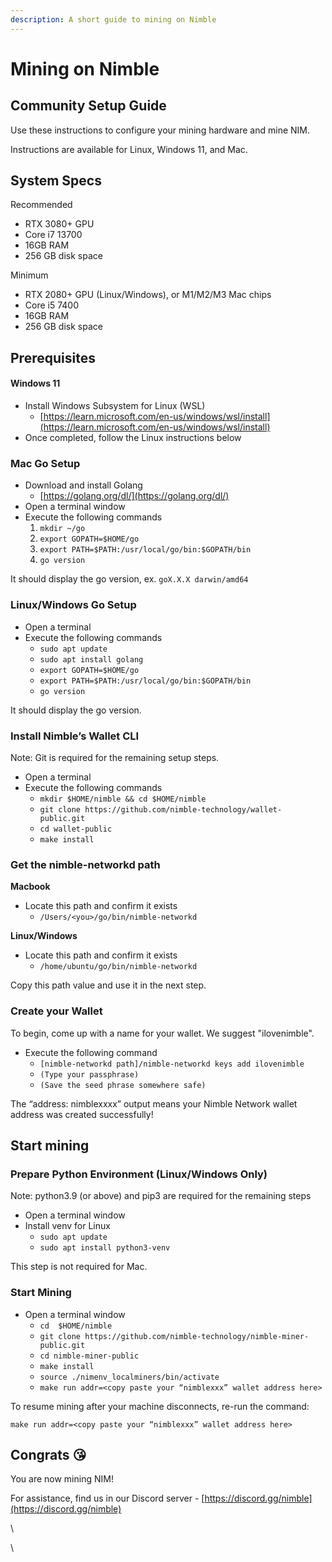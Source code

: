 ```yaml
---
description: A short guide to mining on Nimble
---
```


# Mining on Nimble

## Community Setup Guide

Use these instructions to configure your mining hardware and mine NIM.

Instructions are available for Linux, Windows 11, and Mac.

## System Specs

Recommended

* RTX 3080+ GPU
* Core i7 13700
* 16GB RAM
* 256 GB disk space

Minimum

* RTX 2080+ GPU (Linux/Windows), or M1/M2/M3 Mac chips
* Core i5 7400
* 16GB RAM
* 256 GB disk space

## Prerequisites

#### Windows 11

* Install Windows Subsystem for Linux (WSL)
  * [https://learn.microsoft.com/en-us/windows/wsl/install](https://learn.microsoft.com/en-us/windows/wsl/install)
* Once completed, follow the Linux instructions below

### Mac Go Setup

* Download and install Golang
  * [https://golang.org/dl/](https://golang.org/dl/)
* Open a terminal window
* Execute the following commands
  1. `mkdir ~/go`
  2. `export GOPATH=$HOME/go`
  3. `export PATH=$PATH:/usr/local/go/bin:$GOPATH/bin`
  4. `go version`

It should display the go version, ex. `goX.X.X darwin/amd64`

### Linux/Windows Go Setup

* Open a terminal
* Execute the following commands
  * `sudo apt update`
  * `sudo apt install golang`
  * `export GOPATH=$HOME/go`
  * `export PATH=$PATH:/usr/local/go/bin:$GOPATH/bin`
  * `go version`

It should display the go version.

### Install Nimble’s Wallet CLI

Note: Git is required for the remaining setup steps.

* Open a terminal
* Execute the following commands
  * `mkdir $HOME/nimble && cd $HOME/nimble`
  * `git clone https://github.com/nimble-technology/wallet-public.git`
  * `cd wallet-public`
  * `make install`

### Get the nimble-networkd path

**Macbook**

* Locate this path and confirm it exists
  * `/Users/<you>/go/bin/nimble-networkd`

**Linux/Windows**

* Locate this path and confirm it exists&#x20;
  * `/home/ubuntu/go/bin/nimble-networkd`

Copy this path value and use it in the next step.

### Create your Wallet

To begin, come up with a name for your wallet. We suggest "ilovenimble".

* Execute the following command
  * `[nimble-networkd path]/nimble-networkd keys add ilovenimble`
  * `(Type your passphrase)`
  * `(Save the seed phrase somewhere safe)`

The “address: nimblexxxx” output means your Nimble Network wallet address was created successfully!

## Start mining

### Prepare Python Environment (Linux/Windows Only)

Note: python3.9 (or above) and pip3 are required for the remaining steps

* Open a terminal window
* Install venv for Linux
  * `sudo apt update`
  * `sudo apt install python3-venv`

This step is not required for Mac.

### Start Mining&#x20;

* Open a terminal window
  * `cd  $HOME/nimble`
  * `git clone https://github.com/nimble-technology/nimble-miner-public.git`
  * `cd nimble-miner-public`
  * `make install`
  * `source ./nimenv_localminers/bin/activate`
  * `make run addr=<copy paste your “nimblexxx” wallet address here>`

To resume mining after your machine disconnects, re-run the command:

`make run addr=<copy paste your “nimblexxx” wallet address here>`

## Congrats 😘

You are now mining NIM!

For assistance, find us in our Discord server - [https://discord.gg/nimble](https://discord.gg/nimble)

\


\
